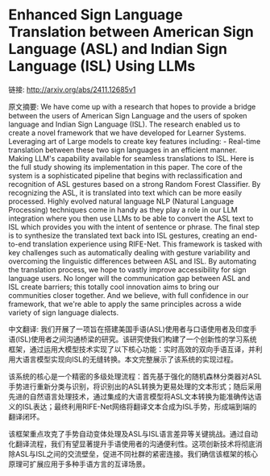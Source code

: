 # Enhanced Sign Language Translation between American Sign Language (ASL) and Indian Sign Language (ISL) Using LLMs

链接: http://arxiv.org/abs/2411.12685v1

原文摘要:
We have come up with a research that hopes to provide a bridge between the
users of American Sign Language and the users of spoken language and Indian
Sign Language (ISL). The research enabled us to create a novel framework that
we have developed for Learner Systems. Leveraging art of Large models to create
key features including: - Real-time translation between these two sign
languages in an efficient manner. Making LLM's capability available for
seamless translations to ISL. Here is the full study showing its implementation
in this paper. The core of the system is a sophisticated pipeline that begins
with reclassification and recognition of ASL gestures based on a strong Random
Forest Classifier. By recognizing the ASL, it is translated into text which can
be more easily processed. Highly evolved natural language NLP (Natural Language
Processing) techniques come in handy as they play a role in our LLM integration
where you then use LLMs to be able to convert the ASL text to ISL which
provides you with the intent of sentence or phrase. The final step is to
synthesize the translated text back into ISL gestures, creating an end-to-end
translation experience using RIFE-Net. This framework is tasked with key
challenges such as automatically dealing with gesture variability and
overcoming the linguistic differences between ASL and ISL. By automating the
translation process, we hope to vastly improve accessibility for sign language
users. No longer will the communication gap between ASL and ISL create
barriers; this totally cool innovation aims to bring our communities closer
together. And we believe, with full confidence in our framework, that we're
able to apply the same principles across a wide variety of sign language
dialects.

中文翻译:
我们开展了一项旨在搭建美国手语(ASL)使用者与口语使用者及印度手语(ISL)使用者之间沟通桥梁的研究。该研究使我们构建了一个创新性的学习系统框架，通过运用大模型技术实现了以下核心功能：实时高效的双向手语互译，并利用大语言模型实现向ISL的无缝转换。本文完整展示了该系统的实现过程。

该系统的核心是一个精密的多级处理流程：首先基于强化的随机森林分类器对ASL手势进行重新分类与识别，将识别出的ASL转换为更易处理的文本形式；随后采用先进的自然语言处理技术，通过集成的大语言模型将ASL文本转换为能准确传达语义的ISL表达；最终利用RIFE-Net网络将翻译文本合成为ISL手势，形成端到端的翻译闭环。

该框架重点攻克了手势自动变体处理及ASL与ISL语言差异等关键挑战。通过自动化翻译流程，我们有望显著提升手语使用者的沟通便利性。这项创新技术将彻底消除ASL与ISL之间的交流壁垒，促进不同社群的紧密连接。我们确信该框架的核心原理可扩展应用于多种手语方言的互译场景。
